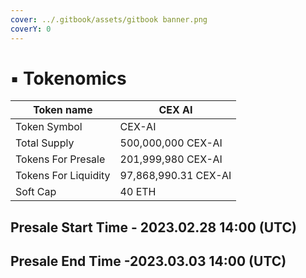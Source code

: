 ```yaml
---
cover: ../.gitbook/assets/gitbook banner.png
coverY: 0
---
```


# ▪ Tokenomics

| Token name           | CEX AI               |
| -------------------- | -------------------- |
| Token Symbol         | CEX-AI               |
| Total Supply         | 500,000,000 CEX-AI   |
| Tokens For Presale   | 201,999,980 CEX-AI   |
| Tokens For Liquidity | 97,868,990.31 CEX-AI |
| Soft Cap             | 40 ETH               |

## Presale Start Time - 2023.02.28 14:00 (UTC)

## Presale End Time -2023.03.03 14:00 (UTC)
